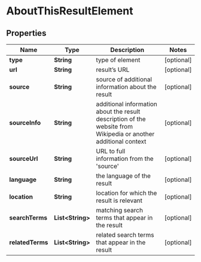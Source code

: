 

# AboutThisResultElement


## Properties

| Name | Type | Description | Notes |
|------------ | ------------- | ------------- | -------------|
|**type** | **String** | type of element |  [optional] |
|**url** | **String** | result’s URL |  [optional] |
|**source** | **String** | source of additional information about the result |  [optional] |
|**sourceInfo** | **String** | additional information about the result description of the website from Wikipedia or another additional context |  [optional] |
|**sourceUrl** | **String** | URL to full information from the &#39;source&#39; |  [optional] |
|**language** | **String** | the language of the result |  [optional] |
|**location** | **String** | location for which the result is relevant |  [optional] |
|**searchTerms** | **List&lt;String&gt;** | matching search terms that appear in the result |  [optional] |
|**relatedTerms** | **List&lt;String&gt;** | related search terms that appear in the result |  [optional] |



